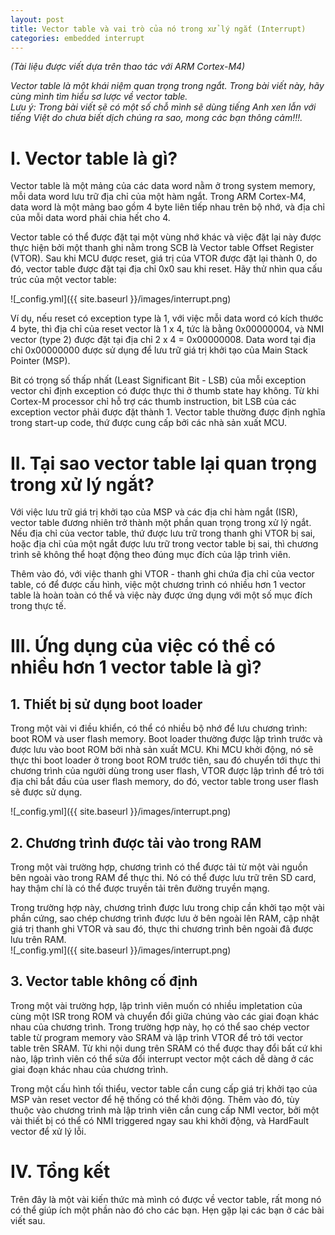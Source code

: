 ```yaml
---
layout: post
title: Vector table và vai trò của nó trong xử lý ngắt (Interrupt)
categories: embedded interrupt
---
```

*(Tài liệu được viết dựa trên thao tác với ARM Cortex-M4)*

*Vector table là một khái niệm quan trọng trong ngắt. Trong bài viết này, hãy cùng mình tìm hiểu sơ lược về vector table.*  
*Lưu ý: Trong bài viết sẽ có một số chỗ mình sẽ dùng tiếng Anh xen lẫn với tiếng Việt do chưa biết dịch chúng ra sao, mong các bạn thông cảm!!!.*

# I. Vector table là gì?
Vector table là một mảng của các data word nằm ở trong system memory, mỗi data word lưu trữ địa chỉ của một hàm ngắt. Trong ARM Cortex-M4, data word là một mảng bao gồm 4 byte liên tiếp nhau trên bộ nhớ, và địa chỉ của mỗi data word phải chia hết cho 4.  

Vector table có thể được đặt tại một vùng nhớ khác và việc đặt lại này được thực hiện bởi một thanh ghi nằm trong SCB là Vector table Offset Register (VTOR). Sau khi MCU được reset, giá trị của VTOR được đặt lại thành 0, do đó, vector table được đặt tại địa chỉ 0x0 sau khi reset. Hãy thử nhìn qua cấu trúc của một vector table:  

![_config.yml]({{ site.baseurl }}/images/interrupt.png)  

Ví dụ, nếu reset có exception type là 1, với việc mỗi data word có kích thước 4 byte, thì địa chỉ của reset vector là 1 x 4, tức là bằng 0x00000004, và NMI vector (type 2) được đặt tại địa chỉ 2 x 4 = 0x00000008. Data word tại địa chỉ 0x00000000 được sử dụng để lưu trữ giá trị khởi tạo của Main Stack Pointer (MSP).  

Bit có trọng số thấp nhất (Least Significant Bit - LSB) của mỗi exception vector chỉ định exception có được thực thi ở thumb state hay không. Từ khi Cortex-M processor chỉ hỗ trợ các thumb instruction, bit LSB của các exception vector phải được đặt thành 1. Vector table thường được định nghĩa trong start-up code, thứ được cung cấp bởi các nhà sản xuất MCU.  

# II. Tại sao vector table lại quan trọng trong xử lý ngắt?
Với việc lưu trữ giá trị khởi tạo của MSP và các địa chỉ hàm ngắt (ISR), vector table đương nhiên trở thành một phần quan trọng trong xử lý ngắt. Nếu địa chỉ của vector table, thứ được lưu trữ trong thanh ghi VTOR bị sai, hoặc địa chỉ của một ngắt được lưu trữ trong vector table bị sai, thì chương trình sẽ không thể hoạt động theo đúng mục đích của lập trình viên.  

Thêm vào đó, với việc thanh ghi VTOR - thanh ghi chứa địa chỉ của vector table, có để được cấu hình, việc một chương trình có nhiều hơn 1 vector table là hoàn toàn có thể và việc này được ứng dụng với một số mục đích trong thực tế.  

# III. Ứng dụng của việc có thể có nhiều hơn 1 vector table là gì?
## 1. Thiết bị sử dụng boot loader
Trong một vài vi điều khiển, có thể có nhiều bộ nhớ để lưu chương trình: boot ROM và user flash memory. Boot loader thường được lập trình trước và được lưu vào boot ROM bởi nhà sản xuất MCU. Khi MCU khởi động, nó sẽ thực thi boot loader ở trong boot ROM trước tiên, sau đó chuyển tới thực thi chương trình của người dùng trong user flash, VTOR được lập trình để trỏ tới địa chỉ bắt đầu của user flash memory, do đó, vector table trong user flash sẽ được sử dụng.  

![_config.yml]({{ site.baseurl }}/images/interrupt.png)  

## 2. Chương trình được tải vào trong RAM
Trong một vài trường hợp, chương trình có thể được tải từ một vài nguồn bên ngoài vào trong RAM để thực thi. Nó có thể được lưu trữ trên SD card, hay thậm chí là có thể được truyền tải trên đường truyền mạng.  

Trong trường hợp này, chương trình được lưu trong chip cần khởi tạo một vài phần cứng, sao chép chương trình được lưu ở bên ngoài lên RAM, cập nhật giá trị thanh ghi VTOR và sau đó, thực thi chương trình bên ngoài đã được lưu trên RAM.  
![_config.yml]({{ site.baseurl }}/images/interrupt.png)  

## 3. Vector table không cố định
Trong một vài trường hợp, lập trình viên muốn có nhiều impletation của cùng một ISR trong ROM và chuyển đổi giữa chúng vào các giai đoạn khác nhau của chương trình. Trong trường hợp này, họ có thể sao chép vector table từ program memory vào SRAM và lập trình VTOR để trỏ tới vector table trên SRAM. Từ khi nội dung trên SRAM có thể được thay đổi bất cứ khi nào, lập trình viên có thể sửa đổi interrupt vector một cách dễ dàng ở các giai đoạn khác nhau của chương trình.  

Trong một cấu hình tối thiểu, vector table cần cung cấp giá trị khởi tạo của MSP vàn reset vector để hệ thống có thể khởi động. Thêm vào đó, tùy thuộc vào chương trình mà lập trình viên cần cung cấp NMI vector, bởi một vài thiết bị có thể có NMI triggered ngay sau khi khởi động, và HardFault vector để xử lý lỗi.  

# IV. Tổng kết
Trên đây là một vài kiến thức mà mình có được về vector table, rất mong nó có thể giúp ích một phần nào đó cho các bạn. Hẹn gặp lại các bạn ở các bài viết sau.
